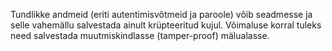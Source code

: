 Tundlikke andmeid (eriti autentimisvõtmeid ja paroole) võib seadmesse ja selle
vahemällu salvestada ainult krüpteeritud kujul. Võimaluse korral tuleks need
salvestada muutmiskindlasse (tamper-proof) mälualasse.
